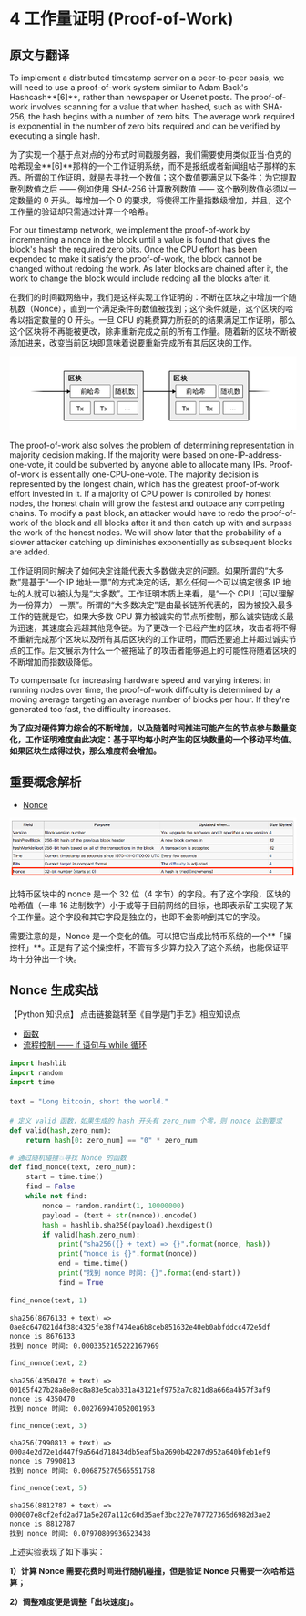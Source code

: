 
# 4 工作量证明 (Proof-of-Work)

## 原文与翻译

To implement a distributed timestamp server on a peer-to-peer basis, we will need to use a proof-of-work system similar to Adam Back's Hashcash**[6]**, rather than newspaper or Usenet posts. The proof-of-work involves scanning for a value that when hashed, such as with SHA-256, the hash begins with a number of zero bits. The average work required is exponential in the number of zero bits required and can be verified by executing a single hash.

为了实现一个基于点对点的分布式时间戳服务器，我们需要使用类似亚当·伯克的哈希现金**[6]**那样的一个工作证明系统，而不是报纸或者新闻组帖子那样的东西。所谓的工作证明，就是去寻找一个数值；这个数值要满足以下条件：为它提取散列数值之后 —— 例如使用 SHA-256 计算散列数值 —— 这个散列数值必须以一定数量的 0 开头。每增加一个 0 的要求，将使得工作量指数级增加，并且，这个工作量的验证却只需通过计算一个哈希。

For our timestamp network, we implement the proof-of-work by incrementing a nonce in the block until a value is found that gives the block's hash the required zero bits. Once the CPU effort has been expended to make it satisfy the proof-of-work, the block cannot be changed without redoing the work. As later blocks are chained after it, the work to change the block would include redoing all the blocks after it.

在我们的时间戳网络中，我们是这样实现工作证明的：不断在区块之中增加一个随机数（Nonce），直到一个满足条件的数值被找到；这个条件就是，这个区块的哈希以指定数量的 0 开头。一旦 CPU 的耗费算力所获的的结果满足工作证明，那么这个区块将不再能被更改，除非重新完成之前的所有工作量。随着新的区块不断被添加进来，改变当前区块即意味着说要重新完成所有其后区块的工作。

![proof-of-work](pics/proof-of-work.png)

The proof-of-work also solves the problem of determining representation in majority decision making. If the majority were based on one-IP-address-one-vote, it could be subverted by anyone able to allocate many IPs. Proof-of-work is essentially one-CPU-one-vote. The majority decision is represented by the longest chain, which has the greatest proof-of-work effort invested in it. If a majority of CPU power is controlled by honest nodes, the honest chain will grow the fastest and outpace any competing chains. To modify a past block, an attacker would have to redo the proof-of-work of the block and all blocks after it and then catch up with and surpass the work of the honest nodes. We will show later that the probability of a slower attacker catching up diminishes exponentially as subsequent blocks are added.

工作证明同时解决了如何决定谁能代表大多数做决定的问题。如果所谓的“大多数”是基于“一个 IP 地址一票”的方式决定的话，那么任何一个可以搞定很多 IP 地址的人就可以被认为是“大多数”。工作证明本质上来看，是“一个 CPU（可以理解为一份算力） 一票”。所谓的“大多数决定”是由最长链所代表的，因为被投入最多工作的链就是它。如果大多数 CPU 算力被诚实的节点所控制，那么诚实链成长最为迅速，其速度会远超其他竞争链。为了更改一个已经产生的区块，攻击者将不得不重新完成那个区块以及所有其后区块的的工作证明，而后还要追上并超过诚实节点的工作。后文展示为什么一个被拖延了的攻击者能够追上的可能性将随着区块的不断增加而指数级降低。

To compensate for increasing hardware speed and varying interest in running nodes over time, the proof-of-work difficulty is determined by a moving average targeting an average number of blocks per hour. If they're generated too fast, the difficulty increases.

**为了应对硬件算力综合的不断增加，以及随着时间推进可能产生的节点参与数量变化，工作证明难度由此决定：基于平均每小时产生的区块数量的一个移动平均值。如果区块生成得过快，那么难度将会增加。**

## 重要概念解析

- [Nonce](https://en.bitcoin.it/wiki/Nonce)

![nonce](pics/nonce.png)

比特币区块中的 nonce 是一个 32 位（4 字节）的字段。有了这个字段，区块的哈希值（一串 16 进制数字）小于或等于目前网络的目标，也即表示矿工实现了某个工作量。这个字段和其它字段是独立的，也即不会影响到其它的字段。 

需要注意的是，Nonce 是一个变化的值。可以把它当成比特币系统的一个**「操控杆」**。正是有了这个操控杆，不管有多少算力投入了这个系统，也能保证平均十分钟出一个块。

## Nonce 生成实战

【Python 知识点】 点击链接跳转至《自学是门手艺》相应知识点
- [函数](https://github.com/selfteaching/the-craft-of-selfteaching/blob/master/Part.2.D.1-args.ipynb)
- [流程控制 —— if 语句与 while 循环](https://github.com/selfteaching/the-craft-of-selfteaching/blob/master/Part.1.E.3.controlflow.ipynb)


```python
import hashlib
import random
import time

text = "Long bitcoin, short the world."

# 定义 valid 函数，如果生成的 hash 开头有 zero_num 个零，则 nonce 达到要求
def valid(hash,zero_num):
    return hash[0: zero_num] == "0" * zero_num
```


```python
# 通过随机碰撞💥寻找 Nonce 的函数
def find_nonce(text, zero_num):
    start = time.time()
    find = False
    while not find:
        nonce = random.randint(1, 10000000)
        payload = (text + str(nonce)).encode()
        hash = hashlib.sha256(payload).hexdigest()
        if valid(hash,zero_num):
            print("sha256({} + text) => {}".format(nonce, hash))
            print("nonce is {}".format(nonce))
            end = time.time()
            print("找到 nonce 时间: {}".format(end-start))
            find = True
```


```python
find_nonce(text, 1)
```

    sha256(8676133 + text) => 0ae8c647021d4f38c4325fe38f7474ea6b8ceb851632e40eb0abfddcc472e5df
    nonce is 8676133
    找到 nonce 时间: 0.0003352165222167969



```python
find_nonce(text, 2)
```

    sha256(4350470 + text) => 00165f427b28a8e8ec8a83e5cab331a43121ef9752a7c821d8a666a4b57f3af9
    nonce is 4350470
    找到 nonce 时间: 0.002769947052001953



```python
find_nonce(text, 3)
```

    sha256(7990813 + text) => 000a4e2d72e1d447f9a564d718434db5eaf5ba2690b42207d952a640bfeb1ef9
    nonce is 7990813
    找到 nonce 时间: 0.006875276565551758



```python
find_nonce(text, 5)
```

    sha256(8812787 + text) => 000007e8cf2efd2ad71a5e207a112c60d35aef3bc227e707727365d6982d3ae2
    nonce is 8812787
    找到 nonce 时间: 0.07970809936523438


上述实验表现了如下事实：

**1）计算 Nonce 需要花费时间进行随机碰撞，但是验证 Nonce 只需要一次哈希运算；**

**2）调整难度便是调整「出块速度」。**
